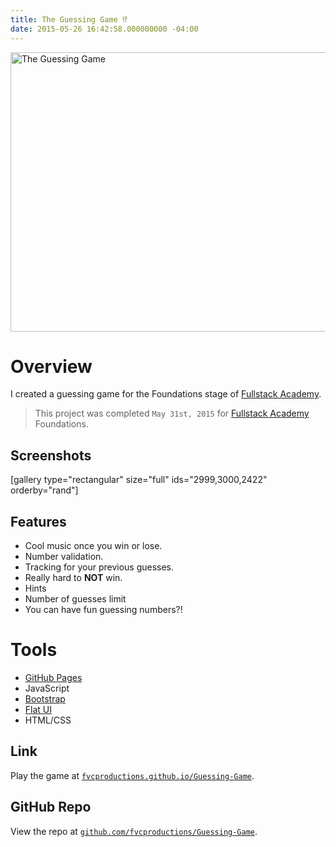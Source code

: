 ```yaml
---
title: The Guessing Game ⁉️
date: 2015-05-26 16:42:58.000000000 -04:00
---
```

<p><a href="http://fvcproductions.github.io/Guessing-Game/" target="_blank"><img class="aligncenter wp-image-2422 size-full" src="https://fvcproductions.files.wordpress.com/2015/06/unknown.png" alt="The Guessing Game" width="760" height="447" /></a><!--more--></p>
<h1 id="overview">Overview</h1>
<p class="intro">I created a guessing game for the Foundations stage of <a title="Fullstack Academy" href="http://fullstackacademy.com" target="_blank">Fullstack Academy</a>.</p>
<blockquote><p>This project was completed <code>May 31st, 2015</code> for <a title="Fullstack Academy" href="http://fullstackacademy.com" target="_blank">Fullstack Academy</a> Foundations.</p></blockquote>
<h2 id="screenshots">Screenshots</h2>
<p>[gallery type="rectangular" size="full" ids="2999,3000,2422" orderby="rand"]</p>
<h2 id="features">Features</h2>
<ul>
<li>Cool music once you win or lose.</li>
<li>Number validation.</li>
<li>Tracking for your previous guesses.</li>
<li>Really hard to <strong>NOT</strong> win.</li>
<li>Hints</li>
<li>Number of guesses limit</li>
<li>You can have fun guessing numbers?!</li>
</ul>
<h1 id="tools">Tools</h1>
<ul>
<li><a title="GitHub Pages" href="https://pages.github.com/" target="_blank">GitHub Pages</a></li>
<li>JavaScript</li>
<li><a href="http://getbootstrap.com/" target="_blank">Bootstrap</a></li>
<li><a href="http://designmodo.github.io/Flat-UI/" target="_blank">Flat UI</a></li>
<li>HTML/CSS</li>
</ul>
<h2 id="link">Link</h2>
<p>Play the game at <a title="Guessing Game" href="http://fvcproductions.github.io/Guessing-Game/" target="_blank"><code>fvcproductions.github.io/Guessing-Game</code></a>.</p>
<h2 id="githubrepo">GitHub Repo</h2>
<p>View the repo at <a href="http://github.com/fvcproductions/Guessing-Game" target="_blank"><code>github.com/fvcproductions/Guessing-Game</code></a>.</p>
